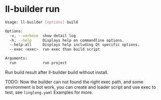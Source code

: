 # ll-builder run

```bash
Usage: ll-builder [options] build

Options:
  -v, --verbose  show detail log
  -h, --help     Displays help on commandline options.
  --help-all     Displays help including Qt specific options.
  --exec <exec>  run exec than build script

Arguments:
  run            run project
```

Run build result after ll-builder build without install.

TODO: Now the builder can not found the right exec path, and some environment is bot work, you can create and loader script and use exec to test, see `linglong.yaml` Examples for more. 